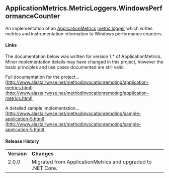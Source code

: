 ApplicationMetrics.MetricLoggers.WindowsPerformanceCounter
---
An implementation of an [ApplicationMetrics](https://github.com/alastairwyse/ApplicationMetrics) [metric logger](https://github.com/alastairwyse/ApplicationMetrics/blob/master/ApplicationMetrics.MetricLoggers/IMetricAggregateLogger.cs) which writes metrics and instrumentation information to Windows performance counters.

#### Links
The documentation below was written for version 1.* of ApplicationMetrics.  Minor implementation details may have changed in this project, however the basic principles and use cases documented are still valid.

Full documentation for the project...<br>
[http://www.alastairwyse.net/methodinvocationremoting/application-metrics.html](http://www.alastairwyse.net/methodinvocationremoting/application-metrics.html)

A detailed sample implementation...<br>
[http://www.alastairwyse.net/methodinvocationremoting/sample-application-5.html](http://www.alastairwyse.net/methodinvocationremoting/sample-application-5.html)

#### Release History

<table>
  <tr>
    <td><b>Version</b></td>
    <td><b>Changes</b></td>
  </tr>
  <tr>
    <td valign="top">2.0.0</td>
    <td>
      Migrated from ApplicationMetrics and upgraded to .NET Core.
    </td>
  </tr>
</table>